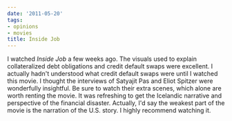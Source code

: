 ```yaml
---
date: '2011-05-20'
tags:
- opinions
- movies
title: Inside Job
---
```


I watched *Inside Job* a few weeks ago. The visuals used to explain collateralized debt obligations and credit default swaps were excellent. I actually hadn't understood what credit default swaps were until I watched this movie. I thought the interviews of Satyajit Pas and Eliot Spitzer were wonderfully insightful. Be sure to watch their extra scenes, which alone are worth renting the movie. It was refreshing to get the Icelandic narrative and perspective of the financial disaster. Actually, I'd say the weakest part of the movie is the narration of the U.S. story. I highly recommend watching it.

